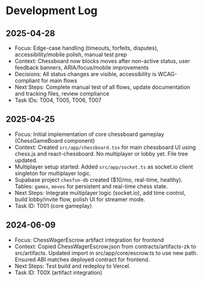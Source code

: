 # Development Log

## 2025-04-28
- Focus: Edge-case handling (timeouts, forfeits, disputes), accessibility/mobile polish, manual test prep
- Context: Chessboard now blocks moves after non-active status, user feedback banners, ARIA/focus/mobile improvements
- Decisions: All status changes are visible, accessibility is WCAG-compliant for main flows
- Next Steps: Complete manual test of all flows, update documentation and tracking files, review compliance
- Task IDs: T004, T005, T006, T007


## 2025-04-25
- Focus: Initial implementation of core chessboard gameplay (ChessGameBoard component)
- Context: Created `src/app/chessboard.tsx` for main chessboard UI using chess.js and react-chessboard. No multiplayer or lobby yet. File tree updated.
- Multiplayer setup started: Added `src/app/socket.ts` as socket.io client singleton for multiplayer logic.
- Supabase project `chexfun-db` created ($10/mo, real-time, healthy). Tables: `games`, `moves` for persistent and real-time chess state.
- Next Steps: Integrate multiplayer logic (socket.io), add time control, build lobby/invite flow, polish UI for streamer mode.
- Task ID: T001 (core gameplay)

## 2024-06-09
- Focus: ChessWagerEscrow artifact integration for frontend
- Context: Copied ChessWagerEscrow.json from contracts/artifacts-zk to src/artifacts. Updated import in src/app/core/escrow.ts to use new path. Ensured ABI matches deployed contract for frontend.
- Next Steps: Test build and redeploy to Vercel.
- Task ID: T00X (artifact integration)
